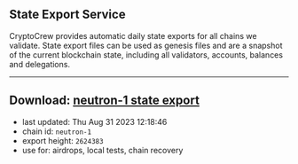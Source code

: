 ## State Export Service
CryptoCrew provides automatic daily state exports for all chains we validate. State export files can be used as genesis files and are a snapshot of the current blockchain state, including all validators, accounts, balances and delegations.

---
**Download: [neutron-1 state export](https://dl.ccvalidators.com/SERVICE/neutron/neutron-1_export_2624383.json)**
---

- last updated: Thu Aug 31 2023 12:18:46
- chain id: `neutron-1`
- export height: `2624383`
- use for: airdrops, local tests, chain recovery

